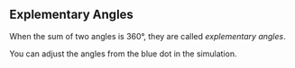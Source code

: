 ## Explementary Angles

When the sum of two angles is 360°, they are called
_explementary angles_.

You can adjust the angles from the blue dot in the
simulation.
